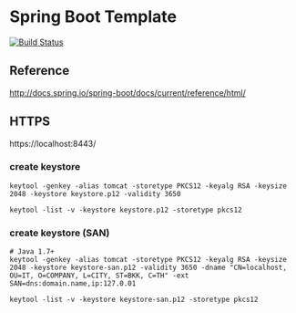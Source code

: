 Spring Boot Template
====================

[![Build Status](https://travis-ci.org/junlapong/spring-boot-template.svg?branch=master)](https://travis-ci.org/junlapong/spring-boot-template)

## Reference
http://docs.spring.io/spring-boot/docs/current/reference/html/

## HTTPS
https://localhost:8443/

### create keystore
```
keytool -genkey -alias tomcat -storetype PKCS12 -keyalg RSA -keysize 2048 -keystore keystore.p12 -validity 3650

keytool -list -v -keystore keystore.p12 -storetype pkcs12
```

### create keystore (SAN)
```
# Java 1.7+
keytool -genkey -alias tomcat -storetype PKCS12 -keyalg RSA -keysize 2048 -keystore keystore-san.p12 -validity 3650 -dname "CN=localhost, OU=IT, O=COMPANY, L=CITY, ST=BKK, C=TH" -ext SAN=dns:domain.name,ip:127.0.01

keytool -list -v -keystore keystore-san.p12 -storetype pkcs12
```
